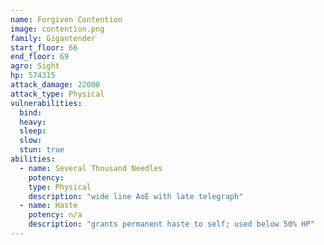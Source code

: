 ```yaml
---
name: Forgiven Contention
image: contention.png
family: Gigantender
start_floor: 66
end_floor: 69
agro: Sight
hp: 574315
attack_damage: 22000
attack_type: Physical
vulnerabilities:
  bind: 
  heavy: 
  sleep: 
  slow: 
  stun: true
abilities:
  - name: Several Thousand Needles
    potency: 
    type: Physical
    description: "wide line AoE with late telegraph"
  - name: Haste
    potency: n/a
    description: "grants permanent haste to self; used below 50% HP"
---
```

